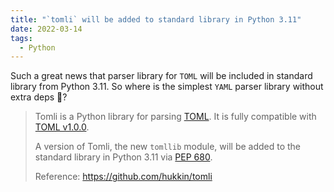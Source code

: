 ```yaml
---
title: "`tomli` will be added to standard library in Python 3.11"
date: 2022-03-14
tags:
  - Python
---
```


Such a great news that parser library for `TOML` will be included in standard
library from Python 3.11. So where is the simplest `YAML` parser library without
extra deps 🤔?

> Tomli is a Python library for parsing [TOML](https://toml.io/). It is fully
> compatible with [TOML v1.0.0](https://toml.io/en/v1.0.0).
>
> A version of Tomli, the new `tomllib` module, will be added to the standard
> library in Python 3.11 via
> [PEP 680](https://www.python.org/dev/peps/pep-0680/).
>
> Reference: https://github.com/hukkin/tomli
